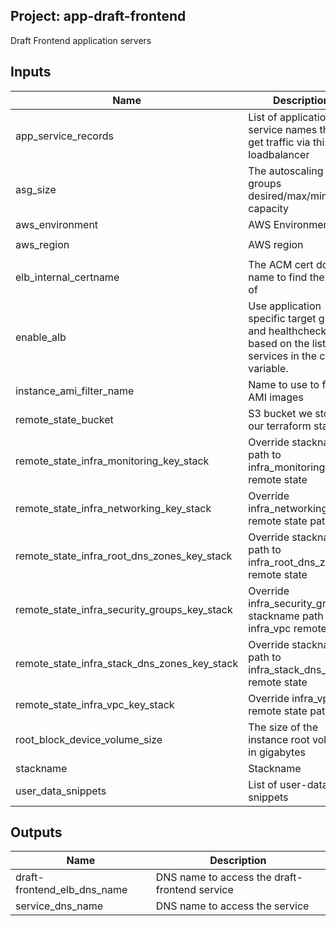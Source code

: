 ## Project: app-draft-frontend

Draft Frontend application servers


## Inputs

| Name | Description | Type | Default | Required |
|------|-------------|:----:|:-----:|:-----:|
| app_service_records | List of application service names that get traffic via this loadbalancer | list | `<list>` | no |
| asg_size | The autoscaling groups desired/max/min capacity | string | `2` | no |
| aws_environment | AWS Environment | string | - | yes |
| aws_region | AWS region | string | `eu-west-1` | no |
| elb_internal_certname | The ACM cert domain name to find the ARN of | string | - | yes |
| enable_alb | Use application specific target groups and healthchecks based on the list of services in the cname variable. | string | `false` | no |
| instance_ami_filter_name | Name to use to find AMI images | string | `` | no |
| remote_state_bucket | S3 bucket we store our terraform state in | string | - | yes |
| remote_state_infra_monitoring_key_stack | Override stackname path to infra_monitoring remote state | string | `` | no |
| remote_state_infra_networking_key_stack | Override infra_networking remote state path | string | `` | no |
| remote_state_infra_root_dns_zones_key_stack | Override stackname path to infra_root_dns_zones remote state | string | `` | no |
| remote_state_infra_security_groups_key_stack | Override infra_security_groups stackname path to infra_vpc remote state | string | `` | no |
| remote_state_infra_stack_dns_zones_key_stack | Override stackname path to infra_stack_dns_zones remote state | string | `` | no |
| remote_state_infra_vpc_key_stack | Override infra_vpc remote state path | string | `` | no |
| root_block_device_volume_size | The size of the instance root volume in gigabytes | string | `40` | no |
| stackname | Stackname | string | - | yes |
| user_data_snippets | List of user-data snippets | list | - | yes |

## Outputs

| Name | Description |
|------|-------------|
| draft-frontend_elb_dns_name | DNS name to access the draft-frontend service |
| service_dns_name | DNS name to access the service |

